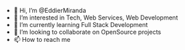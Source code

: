 - 👋 Hi, I’m @EddierMiranda
- 👀 I’m interested in Tech, Web Services, Web Development
- 🌱 I’m currently learning Full Stack Development
- 💞️ I’m looking to collaborate on OpenSource projects
- 📫 How to reach me 

<!---
EddierMiranda/EddierMiranda is a ✨ special ✨ repository because its `README.md` (this file) appears on your GitHub profile.
You can click the Preview link to take a look at your changes.
--->
